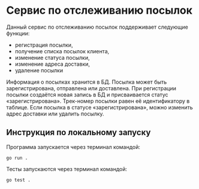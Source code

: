 # Сервис по отслеживанию посылок

Данный сервис по отслеживанию посылок поддерживает следующие функции:
- регистрация посылки,
- получение списка посылок клиента,
- изменение статуса посылки,
- изменение адреса доставки,
- удаление посылки

Информация о посылках хранится в БД. Посылка может быть зарегистрирована, отправлена или доставлена. При регистрации посылки создаётся новая запись в БД и присваивается статус «зарегистрирована». Трек-номер посылки равен её идентификатору в таблице. Если посылка в статусе «зарегистрирована», можно изменить адрес доставки или удалить посылку.
## Инструкция по локальному запуску
Программа запускается через терминал командой:

```go run .```

Тесты запускаются через терминал командой: 

```go test .```

